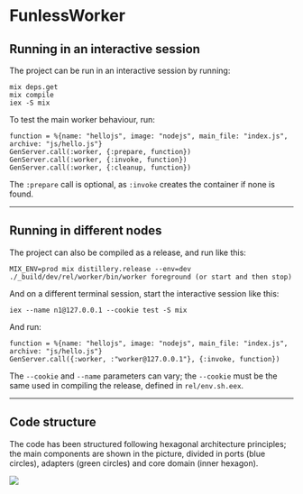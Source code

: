 # FunlessWorker

## Running in an interactive session

The project can be run in an interactive session by running:
```
mix deps.get
mix compile
iex -S mix
```

To test the main worker behaviour, run:
```
function = %{name: "hellojs", image: "nodejs", main_file: "index.js", archive: "js/hello.js"}
GenServer.call(:worker, {:prepare, function})
GenServer.call(:worker, {:invoke, function})
GenServer.call(:worker, {:cleanup, function})
```

The `:prepare` call is optional, as `:invoke` creates the container if none is found.

___

## Running in different nodes

The project can also be compiled as a release, and run like this:
```
MIX_ENV=prod mix distillery.release --env=dev
./_build/dev/rel/worker/bin/worker foreground (or start and then stop)
```

And on a different terminal session, start the interactive session like this:
```
iex --name n1@127.0.0.1 --cookie test -S mix
```

And run:
```
function = %{name: "hellojs", image: "nodejs", main_file: "index.js", archive: "js/hello.js"}
GenServer.call({:worker, :"worker@127.0.0.1"}, {:invoke, function})
```

The `--cookie` and `--name` parameters can vary; the `--cookie` must be the same used in compiling the release, defined in `rel/env.sh.eex`.

___

## Code structure

The code has been structured following hexagonal architecture principles; the main components are shown in the picture, divided in ports (blue circles), adapters (green circles) and core domain (inner hexagon).

![](docs/Worker_hexagonal.svg)